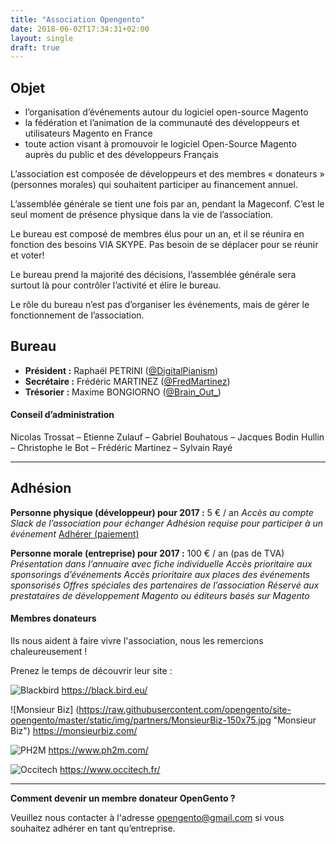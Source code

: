 ```yaml
---
title: "Association Opengento"
date: 2018-06-02T17:34:31+02:00
layout: single
draft: true
---
```


## Objet

- l’organisation d’événements autour du logiciel open-source Magento
- la fédération et l’animation de la communauté des développeurs et utilisateurs Magento en France
- toute action visant à promouvoir le logiciel Open-Source Magento auprès du public et des développeurs Français

L’association est composée de développeurs et des membres « donateurs » (personnes morales) qui souhaitent participer au financement annuel.

L’assemblée générale se tient une fois par an, pendant la Mageconf. C’est le seul moment de présence physique dans la vie de l’association.

Le bureau est composé de membres élus pour un an, et il se réunira en fonction des besoins VIA SKYPE. Pas besoin de se déplacer pour se réunir et voter!

Le bureau prend la majorité des décisions, l’assemblée générale sera surtout là pour contrôler l’activité et élire le bureau.

Le rôle du bureau n’est pas d’organiser les événements, mais de gérer le fonctionnement de l’association.

## Bureau

- **Président :** Raphaël PETRINI ([@DigitalPianism](https://twitter.com/digitalpianism))
- **Secrétaire :** Frédéric MARTINEZ ([@FredMartinez](https://twitter.com/fredmartinez))
- **Trésorier :** Maxime BONGIORNO ([@Brain_Out_](https://twitter.com/brain_out_))

#### Conseil d’administration

Nicolas Trossat – Etienne Zulauf – Gabriel Bouhatous – Jacques Bodin Hullin – Christophe le Bot – Frédéric Martinez – Sylvain Rayé

------

## Adhésion

**Personne physique (développeur) pour 2017 :** 5 € / an
*Accès au compte Slack de l’association pour échanger*
*Adhésion requise pour participer à un événement*
[Adhérer (paiement)](https://secure.payplug.com/r/jw/p/T4HH)

**Personne morale (entreprise) pour 2017 :** 100 € / an (pas de TVA)
*Présentation dans l’annuaire avec fiche individuelle*
*Accès prioritaire aux sponsorings d’événements*
*Accès prioritaire aux places des événements sponsorisés*
*Offres spéciales des partenaires de l’association*
*Réservé aux prestataires de développement Magento ou éditeurs basés sur Magento*

#### Membres donateurs

Ils nous aident à faire vivre l'association, nous les remercions chaleureusement !

Prenez le temps de découvrir leur site :

![Blackbird](https://raw.githubusercontent.com/opengento/site-opengento/master/static/img/partners/Blackbird-150x45.jpg "Blackbird")
https://black.bird.eu/

![Monsieur Biz] (https://raw.githubusercontent.com/opengento/site-opengento/master/static/img/partners/MonsieurBiz-150x75.jpg "Monsieur Biz")
https://monsieurbiz.com/

![PH2M](https://raw.githubusercontent.com/opengento/site-opengento/master/static/img/partners/PH2M-150x44.jpg "PH2M")
https://www.ph2m.com/

![Occitech](https://raw.githubusercontent.com/opengento/site-opengento/master/static/img/partners/logo-occitech-150x39.jpg "Occitech")
https://www.occitech.fr/

------

**Comment devenir un membre donateur OpenGento ?**

Veuillez nous contacter à l'adresse <opengento@gmail.com> si vous souhaitez adhérer en tant qu’entreprise.
